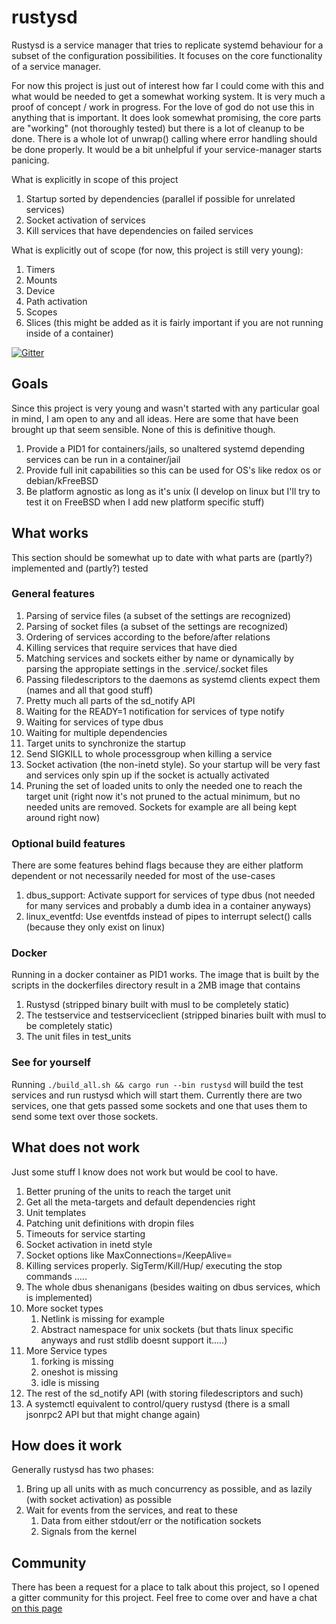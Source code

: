 # rustysd
Rustysd is a service manager that tries to replicate systemd behaviour for a subset of the configuration possibilities. It focuses on the core functionality of a service manager.

For now this project is just out of interest how far I could come with this 
and what would be needed to get a somewhat working system. It is very much a proof of concept / work in progress. For the love of god do not use this
in anything that is important.
It does look somewhat promising, the core parts are "working" (not thoroughly tested) but there is a lot of cleanup to be done. There is a whole lot of unwrap() calling
where error handling should be done properly. It would be a bit unhelpful if your service-manager starts panicing.

What is explicitly in scope of this project
1. Startup sorted by dependencies (parallel if possible for unrelated services)
1. Socket activation of services
1. Kill services that have dependencies on failed services

What is explicitly out of scope (for now, this project is still very young):
1. Timers
1. Mounts
1. Device
1. Path activation
1. Scopes
1. Slices (this might be added as it is fairly important if you are not running inside of a container)

[![Gitter](https://badges.gitter.im/rustysd/community.svg)](https://gitter.im/rustysd/community?utm_source=badge&utm_medium=badge&utm_campaign=pr-badge)

## Goals
Since this project is very young and wasn't started with any particular goal in mind, I am open to any and all ideas. Here are some that have been 
brought up that seem sensible. None of this is definitive though.

1. Provide a PID1 for containers/jails, so unaltered systemd depending services can be run in a container/jail
1. Provide full init capabilities so this can be used for OS's like redox os or debian/kFreeBSD
1. Be platform agnostic as long as it's unix (I develop on linux but I'll try to test it on FreeBSD when I add new platform specific stuff)

## What works
This section should be somewhat up to date with what parts are (partly?) implemented and (partly?) tested

### General features

1. Parsing of service files (a subset of the settings are recognized)
1. Parsing of socket files (a subset of the settings are recognized)
1. Ordering of services according to the before/after relations
1. Killing services that require services that have died 
1. Matching services and sockets either by name or dynamically by parsing the appropiate settings in the .service/.socket files
1. Passing filedescriptors to the daemons as systemd clients expect them (names and all that good stuff)
1. Pretty much all parts of the sd_notify API
1. Waiting for the READY=1 notification for services of type notify
1. Waiting for services of type dbus
1. Waiting for multiple dependencies
1. Target units to synchronize the startup
1. Send SIGKILL to whole processgroup when killing a service
1. Socket activation (the non-inetd style). So your startup will be very fast and services only spin up if the socket is actually activated
1. Pruning the set of loaded units to only the needed one to reach the target unit (right now it's not pruned to the actual minimum, but no needed units are removed. Sockets for example are all being kept around right now)

### Optional build features
There are some features behind flags because they are either platform dependent or not necessarily needed for most of the use-cases
1. dbus_support: Activate support for services of type dbus (not needed for many services and probably a dumb idea in a container anyways)
1. linux_eventfd: Use eventfds instead of pipes to interrupt select() calls (because they only exist on linux)

### Docker
Running in a docker container as PID1 works. The image that is built by the scripts in the dockerfiles directory result in a 2MB image that contains
1. Rustysd (stripped binary built with musl to be completely static)
1. The testservice and testserviceclient (stripped binaries built with musl to be completely static)
1. The unit files in test_units


### See for yourself
Running `./build_all.sh && cargo run --bin rustysd` will build the test services and run rustysd which will start them.
Currently there are two services, one that gets passed some sockets and one that uses them to send some text over those sockets.

## What does not work
Just some stuff I know does not work but would be cool to have.
1. Better pruning of the units to reach the target unit
1. Get all the meta-targets and default dependencies right
1. Unit templates
1. Patching unit definitions with dropin files
1. Timeouts for service starting
1. Socket activation in inetd style
1. Socket options like MaxConnections=/KeepAlive=
1. Killing services properly. SigTerm/Kill/Hup/ executing the stop commands .....
1. The whole dbus shenanigans (besides waiting on dbus services, which is implemented)
1. More socket types 
    1. Netlink is missing for example
    1. Abstract namespace for unix sockets (but thats linux specific anyways and rust stdlib doesnt support it.....)
1. More Service types 
    1. forking is missing
    1. oneshot is missing
    1. idle is missing
1. The rest of the sd_notify API (with storing filedescriptors and such)
1. A systemctl equivalent to control/query rustysd (there is a small jsonrpc2 API but that might change again)

## How does it work
Generally rustysd has two phases:
1. Bring up all units with as much concurrency as possible, and as lazily (with socket activation) as possible
2. Wait for events from the services, and reat to these
    1. Data from either stdout/err or the notification sockets
    2. Signals from the kernel

## Community
There has been a request for a place to talk about this project, so I opened a gitter community for this project. Feel free to come over and have a chat [on this page](https://gitter.im/rustysd/community?utm_source=share-link&utm_medium=link&utm_campaign=share-link)
